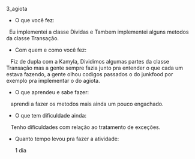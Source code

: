 3_agiota

- O que você fez:
  
   Eu implementei a classe Dividas e Tambem implementei alguns metodos da classe Transação.
   
- Com quem e como você fez:

    Fiz de dupla com a Kamyla, Dividimos algumas partes da classe Transação mas a gente sempre fazia junto pra entender o           que cada um estava fazendo, a gente olhou codigos passados o do junkfood por exemplo pra implementar o do agiota.
    
- O que aprendeu e sabe fazer:

    aprendi a fazer os metodos mais ainda um pouco engachado.

- O que tem dificuldade ainda:

    Tenho dificuldades com relação ao tratamento de exceções.
     
- Quanto tempo levou pra fazer a atividade:

     1 dia

